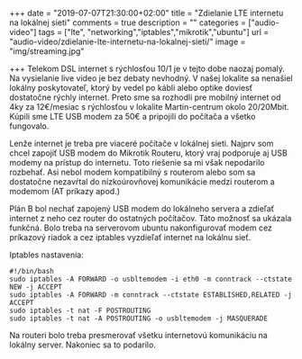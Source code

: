 +++
date = "2019-07-07T21:30:00+02:00"
title = "Zdielanie LTE internetu na lokálnej sieti"
comments = true
description = ""
categories = ["audio-video"]
tags = ["lte", "networking","iptables","mikrotik","ubuntu"]
url = "audio-video/zdielanie-lte-internetu-na-lokalnej-sieti/"
image = "img/streaming.jpg"

+++
Telekom DSL internet s rýchlosťou 10/1 je v tejto dobe naozaj pomalý.
Na vysielanie live video je bez debaty nevhodný. V našej lokalite sa nenašiel
lokálny poskytovateľ, ktorý by vedel po kábli alebo optike doviesť dostatočne
rýchly internet. Preto sme sa rozhodli pre mobilný internet od 4ky
za 12€/mesiac s rýchlosťou v lokalite Martin-centrum okolo 20/20Mbit.
Kúpili sme LTE USB modem za 50€ a pripojili do počítača a všetko fungovalo.

Lenže internet je treba pre viaceré počítače v lokálnej sieti. Najprv som
chcel zapojiť USB modem do Mikrotik Routeru, ktorý vraj podporuje aj
USB modemy na prístup do internetu. Toto riešenie sa mi však nepodarilo
rozbehať. Asi nebol modem kompatibilný s routerom alebo som sa dostatočne
nezavŕtal do nízkoúrovňovej komunikácie medzi routerom a modemom
(AT príkazy apod.)

Plán B bol nechať zapojený USB modem do lokálneho servera a zdieľať internet
z neho cez router do ostatných počítačov. Táto možnosť sa ukázala funkčná.
Bolo treba na serverovom ubuntu nakonfigurovať modem cez príkazový riadok
a cez iptables vyzdieľať internet na lokálnu sieť.

Iptables nastavenia:

    #!/bin/bash
    sudo iptables -A FORWARD -o usbltemodem -i eth0 -m conntrack --ctstate NEW -j ACCEPT
    sudo iptables -A FORWARD -m conntrack --ctstate ESTABLISHED,RELATED -j ACCEPT
    sudo iptables -t nat -F POSTROUTING
    sudo iptables -t nat -A POSTROUTING -o usbltemodem -j MASQUERADE

Na routeri bolo treba presmerovať všetku internetovú komunikáciu na lokálny
server. Nakoniec sa to podarilo.
